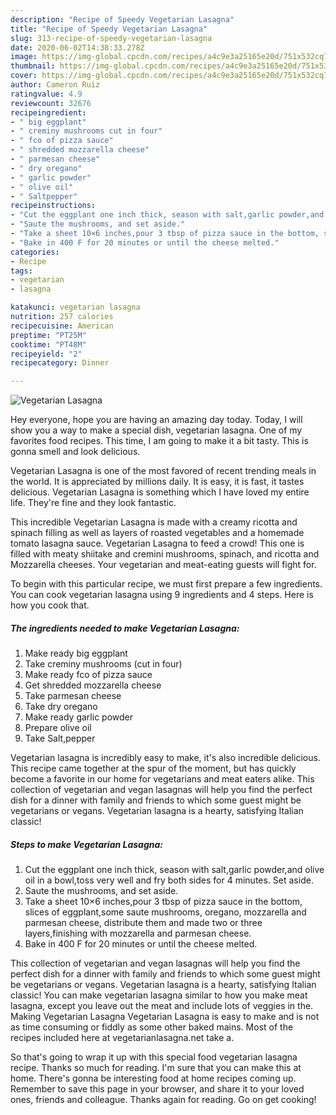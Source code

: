 ```yaml
---
description: "Recipe of Speedy Vegetarian Lasagna"
title: "Recipe of Speedy Vegetarian Lasagna"
slug: 313-recipe-of-speedy-vegetarian-lasagna
date: 2020-06-02T14:38:33.278Z
image: https://img-global.cpcdn.com/recipes/a4c9e3a25165e20d/751x532cq70/vegetarian-lasagna-recipe-main-photo.jpg
thumbnail: https://img-global.cpcdn.com/recipes/a4c9e3a25165e20d/751x532cq70/vegetarian-lasagna-recipe-main-photo.jpg
cover: https://img-global.cpcdn.com/recipes/a4c9e3a25165e20d/751x532cq70/vegetarian-lasagna-recipe-main-photo.jpg
author: Cameron Ruiz
ratingvalue: 4.9
reviewcount: 32676
recipeingredient:
- " big eggplant"
- " creminy mushrooms cut in four"
- " fco of pizza sauce"
- " shredded mozzarella cheese"
- " parmesan cheese"
- " dry oregano"
- " garlic powder"
- " olive oil"
- " Saltpepper"
recipeinstructions:
- "Cut the eggplant one inch thick, season with salt,garlic powder,and olive oil in a bowl,toss very well and fry both sides for 4 minutes. Set aside."
- "Saute the mushrooms, and set aside."
- "Take a sheet 10×6 inches,pour 3 tbsp of pizza sauce in the bottom, slices of eggplant,some saute mushrooms, oregano, mozzarella and parmesan cheese, distribute them and made two or three layers,finishing with mozzarella and parmesan cheese."
- "Bake in 400 F for 20 minutes or until the cheese melted."
categories:
- Recipe
tags:
- vegetarian
- lasagna

katakunci: vegetarian lasagna 
nutrition: 257 calories
recipecuisine: American
preptime: "PT25M"
cooktime: "PT48M"
recipeyield: "2"
recipecategory: Dinner

---
```



![Vegetarian Lasagna](https://img-global.cpcdn.com/recipes/a4c9e3a25165e20d/751x532cq70/vegetarian-lasagna-recipe-main-photo.jpg)

Hey everyone, hope you are having an amazing day today. Today, I will show you a way to make a special dish, vegetarian lasagna. One of my favorites food recipes. This time, I am going to make it a bit tasty. This is gonna smell and look delicious.

Vegetarian Lasagna is one of the most favored of recent trending meals in the world. It is appreciated by millions daily. It is easy, it is fast, it tastes delicious. Vegetarian Lasagna is something which I have loved my entire life. They're fine and they look fantastic.

This incredible Vegetarian Lasagna is made with a creamy ricotta and spinach filling as well as layers of roasted vegetables and a homemade tomato lasagna sauce. Vegetarian Lasagna to feed a crowd! This one is filled with meaty shiitake and cremini mushrooms, spinach, and ricotta and Mozzarella cheeses. Your vegetarian and meat-eating guests will fight for.


To begin with this particular recipe, we must first prepare a few ingredients. You can cook vegetarian lasagna using 9 ingredients and 4 steps. Here is how you cook that.

<!--inarticleads1-->

##### The ingredients needed to make Vegetarian Lasagna:

1. Make ready  big eggplant
1. Take  creminy mushrooms (cut in four)
1. Make ready  fco of pizza sauce
1. Get  shredded mozzarella cheese
1. Take  parmesan cheese
1. Take  dry oregano
1. Make ready  garlic powder
1. Prepare  olive oil
1. Take  Salt,pepper


Vegetarian lasagna is incredibly easy to make, it&#39;s also incredible delicious. This recipe came together at the spur of the moment, but has quickly become a favorite in our home for vegetarians and meat eaters alike. This collection of vegetarian and vegan lasagnas will help you find the perfect dish for a dinner with family and friends to which some guest might be vegetarians or vegans. Vegetarian lasagna is a hearty, satisfying Italian classic! 

<!--inarticleads2-->

##### Steps to make Vegetarian Lasagna:

1. Cut the eggplant one inch thick, season with salt,garlic powder,and olive oil in a bowl,toss very well and fry both sides for 4 minutes. Set aside.
1. Saute the mushrooms, and set aside.
1. Take a sheet 10×6 inches,pour 3 tbsp of pizza sauce in the bottom, slices of eggplant,some saute mushrooms, oregano, mozzarella and parmesan cheese, distribute them and made two or three layers,finishing with mozzarella and parmesan cheese.
1. Bake in 400 F for 20 minutes or until the cheese melted.


This collection of vegetarian and vegan lasagnas will help you find the perfect dish for a dinner with family and friends to which some guest might be vegetarians or vegans. Vegetarian lasagna is a hearty, satisfying Italian classic! You can make vegetarian lasagna similar to how you make meat lasagna, except you leave out the meat and include lots of veggies in the. Making Vegetarian Lasagna Vegetarian Lasagna is easy to make and is not as time consuming or fiddly as some other baked mains. Most of the recipes included here at vegetarianlasagna.net take a. 

So that's going to wrap it up with this special food vegetarian lasagna recipe. Thanks so much for reading. I'm sure that you can make this at home. There's gonna be interesting food at home recipes coming up. Remember to save this page in your browser, and share it to your loved ones, friends and colleague. Thanks again for reading. Go on get cooking!
